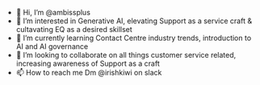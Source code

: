 - 👋 Hi, I’m @ambissplus
- 👀 I’m interested in Generative AI, elevating Support as a service craft & cultavating EQ as a desired skillset
- 🌱 I’m currently learning Contact Centre industry trends, introduction to AI and AI governance
- 💞️ I’m looking to collaborate on all things customer service related, increasing awareness of Support as a craft
- 📫 How to reach me Dm @irishkiwi on slack

<!---
ambissplus/ambissplus is a ✨ special ✨ repository because its `README.md` (this file) appears on your GitHub profile.
You can click the Preview link to take a look at your changes.
--->
